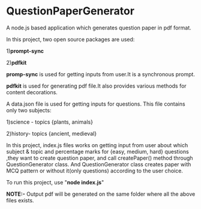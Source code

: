 # QuestionPaperGenerator
A node.js based application which generates question paper in pdf format.

In this project, two open source packages are used:

1)**prompt-sync**

2)**pdfkit**

**promp-sync** is used for getting inputs from user.It is a synchronous prompt.

**pdfkit** is used for generating pdf file.It also provides various methods for content decorations.

A data.json file is used for getting inputs for questions. This file contains only two subjects:

1)science - topics {plants, animals}

2)history- topics {ancient, medieval}

In this project, index.js files works on getting input from user about which subject & topic and percentage marks for {easy, medium, hard} questions ,they want to create question paper, and call createPaper() method through QuestionGenerator class. And QuestionGenerator class creates paper with MCQ pattern or without it(only questions) according to the user choice.

To run this project, use "**node index.js**"

**NOTE:-** Output pdf will be generated on the same folder where all the above files exists.




